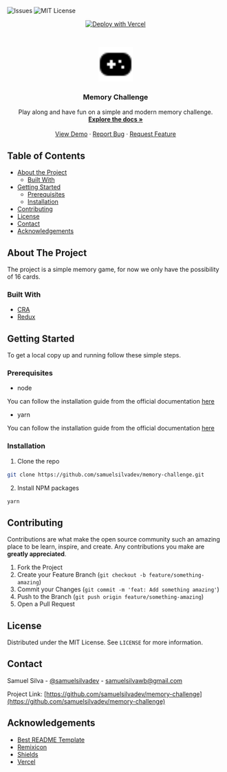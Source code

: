 ![Issues](https://img.shields.io/github/issues/samuelsilvadev/memory-challenge?style=flat-square)
![MIT License](https://img.shields.io/github/license/samuelsilvadev/memory-challenge?style=flat-square)
<br />
<center>

[![Deploy with Vercel](https://vercel.com/button)](https://vercel.com/new/git/external?repository-url=https%3A%2F%2Fgithub.com%2Fsamuelsilvadev%2Fmemory-challenge)

</center>

<br />
<p align="center">
  <a href="https://github.com/samuelsilvadev/memory-challenge">
      <img src="public/gamepad.png" alt="Gamepad" width="80" height="80">
  </a>

  <h3 align="center">Memory Challenge</h3>

  <p align="center">
    Play along and have fun on a simple and modern memory challenge.
    <br />
    <a href="https://github.com/samuelsilvadev/memory-challenge"><strong>Explore the docs »</strong></a>
    <br />
    <br />
    <a href="https://memory-challenge.vercel.app/" target="_blank">View Demo</a>
	·
    <a href="https://github.com/samuelsilvadev/memory-challenge/issues">Report Bug</a>
    ·
    <a href="https://github.com/samuelsilvadev/memory-challenge/issues">Request Feature</a>
  </p>
</p>

## Table of Contents

-   [About the Project](#about-the-project)
    -   [Built With](#built-with)
-   [Getting Started](#getting-started)
    -   [Prerequisites](#prerequisites)
    -   [Installation](#installation)
-   [Contributing](#contributing)
-   [License](#license)
-   [Contact](#contact)
-   [Acknowledgements](#acknowledgements)

## About The Project

The project is a simple memory game, for now we only have the possibility of 16 cards.

### Built With

-   [CRA](https://github.com/facebook/create-react-app)
-   [Redux](https://github.com/reduxjs/redux)

## Getting Started

To get a local copy up and running follow these simple steps.

### Prerequisites

-   node

You can follow the installation guide from the official documentation
[here](https://nodejs.org/en/)

-   yarn

You can follow the installation guide from the official documentation
[here](https://classic.yarnpkg.com/en/docs/install/)

### Installation

1. Clone the repo

```sh
git clone https://github.com/samuelsilvadev/memory-challenge.git
```

2. Install NPM packages

```sh
yarn
```
## Contributing

Contributions are what make the open source community such an amazing place to
be learn, inspire, and create. Any contributions you make are **greatly
appreciated**.

1. Fork the Project
2. Create your Feature Branch (`git checkout -b feature/something-amazing`)
3. Commit your Changes (`git commit -m 'feat: Add something amazing'`)
4. Push to the Branch (`git push origin feature/something-amazing`)
5. Open a Pull Request

## License

Distributed under the MIT License. See `LICENSE` for more information.

## Contact

Samuel Silva - [@samuelsilvadev](https://twitter.com/samuelsilvadev) -
samuelsilvawb@gmail.com

Project Link:
[https://github.com/samuelsilvadev/memory-challenge](https://github.com/samuelsilvadev/memory-challenge)

## Acknowledgements

-   [Best README Template](https://github.com/othneildrew/Best-README-Template)
-   [Remixicon](https://remixicon.com/)
-   [Shields](https://shields.io/)
-   [Vercel](https://vercel.com/)
